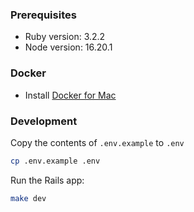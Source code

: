 ### Prerequisites

- Ruby version: 3.2.2
- Node version: 16.20.1

### Docker

- Install [Docker for Mac](https://docs.docker.com/docker-for-mac/install/)

### Development

Copy the contents of `.env.example` to `.env`

```sh
cp .env.example .env
```

Run the Rails app:

```sh
make dev
```